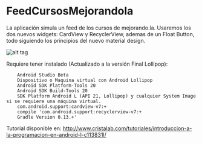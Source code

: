 FeedCursosMejorandola
=====================

La aplicación simula un feed de los cursos de mejorando.la. 
Usaremos los dos nuevos widgets: CardView y RecyclerView,
ademas de  un Float Button, todo siguiendo los principios  del nuevo material design.

![alt tag](https://googledrive.com/host/0BwmHCEi7SqenR1hpNENFODFuR3M/mejorandoapp.jpg)

Requiere tener instalado (Actualizado a la versión Final Lollipop): 

        Android Studio Beta    
        Dispositivo o Maquina virtual con Android Lollipop
        Android SDK Platform-Tools 20
        Android SDK Build-Tools 20
        SDK Platform Android L (API 21, Lollipop) y cualquier System Image si se requiere una máquina virtual.
        com.android.support:cardview-v7:+
        compile 'com.android.support:recyclerview-v7:+
        Gradle Version 0.13.+'
        
        
        
        
Tutorial disponible en: http://www.cristalab.com/tutoriales/introduccion-a-la-programacion-en-android-l-c113831l/




